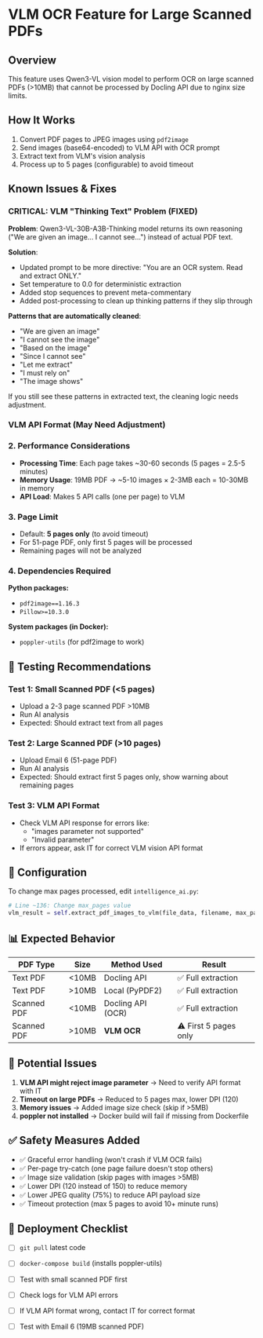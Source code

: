 # VLM OCR Feature for Large Scanned PDFs

## Overview
This feature uses Qwen3-VL vision model to perform OCR on large scanned PDFs (>10MB) that cannot be processed by Docling API due to nginx size limits.

## How It Works
1. Convert PDF pages to JPEG images using `pdf2image`
2. Send images (base64-encoded) to VLM API with OCR prompt
3. Extract text from VLM's vision analysis
4. Process up to 5 pages (configurable) to avoid timeout

## Known Issues & Fixes

### CRITICAL: VLM "Thinking Text" Problem (FIXED)
**Problem**: Qwen3-VL-30B-A3B-Thinking model returns its own reasoning ("We are given an image... I cannot see...") instead of actual PDF text.

**Solution**: 
- Updated prompt to be more directive: "You are an OCR system. Read and extract ONLY."
- Set temperature to 0.0 for deterministic extraction
- Added stop sequences to prevent meta-commentary
- Added post-processing to clean up thinking patterns if they slip through

**Patterns that are automatically cleaned**:
- "We are given an image"
- "I cannot see the image"  
- "Based on the image"
- "Since I cannot see"
- "Let me extract"
- "I must rely on"
- "The image shows"

If you still see these patterns in extracted text, the cleaning logic needs adjustment.

### VLM API Format (May Need Adjustment)

### 2. **Performance Considerations**
- **Processing Time**: Each page takes ~30-60 seconds (5 pages = 2.5-5 minutes)
- **Memory Usage**: 19MB PDF → ~5-10 images × 2-3MB each = 10-30MB in memory
- **API Load**: Makes 5 API calls (one per page) to VLM

### 3. **Page Limit**
- Default: **5 pages only** (to avoid timeout)
- For 51-page PDF, only first 5 pages will be processed
- Remaining pages will not be analyzed

### 4. **Dependencies Required**
**Python packages:**
- `pdf2image==1.16.3`
- `Pillow>=10.3.0`

**System packages (in Docker):**
- `poppler-utils` (for pdf2image to work)

## 🧪 Testing Recommendations

### Test 1: Small Scanned PDF (<5 pages)
- Upload a 2-3 page scanned PDF >10MB
- Run AI analysis
- Expected: Should extract text from all pages

### Test 2: Large Scanned PDF (>10 pages)
- Upload Email 6 (51-page PDF)
- Run AI analysis
- Expected: Should extract first 5 pages only, show warning about remaining pages

### Test 3: VLM API Format
- Check VLM API response for errors like:
  - "images parameter not supported"
  - "Invalid parameter"
- If errors appear, ask IT for correct VLM vision API format

## 🔧 Configuration

To change max pages processed, edit `intelligence_ai.py`:

```python
# Line ~136: Change max_pages value
vlm_result = self.extract_pdf_images_to_vlm(file_data, filename, max_pages=10)  # Default is 5
```

## 📊 Expected Behavior

| PDF Type | Size | Method Used | Result |
|----------|------|-------------|--------|
| Text PDF | <10MB | Docling API | ✅ Full extraction |
| Text PDF | >10MB | Local (PyPDF2) | ✅ Full extraction |
| Scanned PDF | <10MB | Docling API (OCR) | ✅ Full extraction |
| Scanned PDF | >10MB | **VLM OCR** | ⚠️ First 5 pages only |

## 🚨 Potential Issues

1. **VLM API might reject image parameter** → Need to verify API format with IT
2. **Timeout on large PDFs** → Reduced to 5 pages max, lower DPI (120)
3. **Memory issues** → Added image size check (skip if >5MB)
4. **poppler not installed** → Docker build will fail if missing from Dockerfile

## ✅ Safety Measures Added

- ✅ Graceful error handling (won't crash if VLM OCR fails)
- ✅ Per-page try-catch (one page failure doesn't stop others)
- ✅ Image size validation (skip pages with images >5MB)
- ✅ Lower DPI (120 instead of 150) to reduce memory
- ✅ Lower JPEG quality (75%) to reduce API payload size
- ✅ Timeout protection (max 5 pages to avoid 10+ minute runs)

## 📝 Deployment Checklist

- [ ] `git pull` latest code
- [ ] `docker-compose build` (installs poppler-utils)
- [ ] Test with small scanned PDF first
- [ ] Check logs for VLM API errors
- [ ] If VLM API format wrong, contact IT for correct format
- [ ] Test with Email 6 (19MB scanned PDF)

